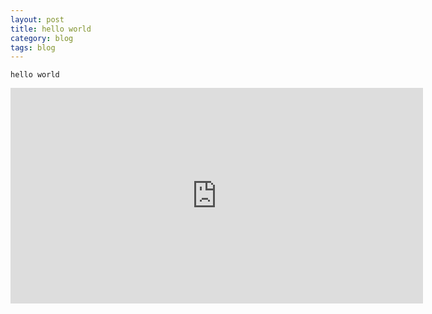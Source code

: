 ```yaml
---
layout: post
title: hello world
category: blog
tags: blog
---
```


```
hello world
```




<iframe width="660" height="345" src="https://www.youtube.com/embed/cgLEFciA7SI" frameborder="0" allowfullscreen></iframe>
